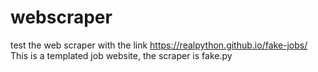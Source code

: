 # webscraper
test the web scraper with the link https://realpython.github.io/fake-jobs/
This is a templated job website, the scraper is fake.py
